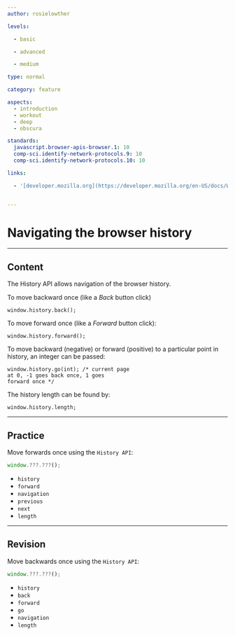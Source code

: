 ```yaml
---
author: rosielowther

levels:

  - basic

  - advanced

  - medium

type: normal

category: feature

aspects:
  - introduction
  - workout
  - deep
  - obscura

standards:
  javascript.browser-apis-browser.1: 10
  comp-sci.identify-network-protocols.9: 10
  comp-sci.identify-network-protocols.10: 10

links:

  - '[developer.mozilla.org](https://developer.mozilla.org/en-US/docs/Web/API/History_API#Moving_forward_and_backward){website}'


---
```


# Navigating the browser history

---
## Content

The History API allows navigation of the browser history.

To move backward once (like a *Back* button click)
```
window.history.back();
```
To move forward once (like a *Forward* button click):
```
window.history.forward();
```
To move backward (negative) or forward (positive) to a particular point in history, an integer can be passed:
```
window.history.go(int); /* current page
at 0, -1 goes back once, 1 goes
forward once */
```
The history length can be found by:
```
window.history.length;
```

---
## Practice

Move forwards once using the `History API`:

```javascript
window.???.???();
```


* `history`
* `forward`
* `navigation`
* `previous`
* `next`
* `length`

---
## Revision

Move backwards once using the `History API`:
```javascript
window.???.???();
```


* `history`
* `back`
* `forward`
* `go`
* `navigation`
* `length`

